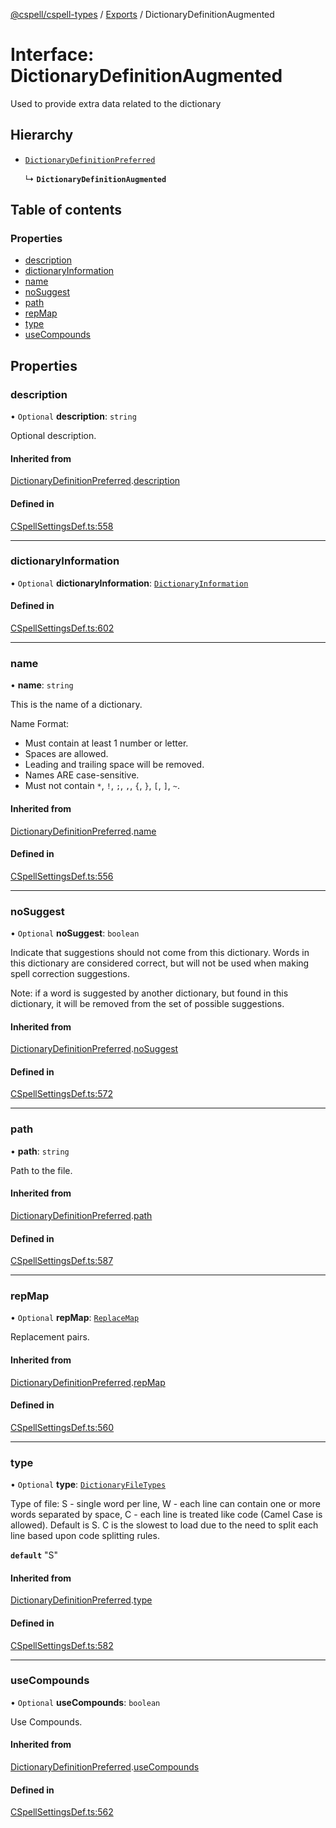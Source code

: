 [@cspell/cspell-types](../README.md) / [Exports](../modules.md) / DictionaryDefinitionAugmented

# Interface: DictionaryDefinitionAugmented

Used to provide extra data related to the dictionary

## Hierarchy

- [`DictionaryDefinitionPreferred`](DictionaryDefinitionPreferred.md)

  ↳ **`DictionaryDefinitionAugmented`**

## Table of contents

### Properties

- [description](DictionaryDefinitionAugmented.md#description)
- [dictionaryInformation](DictionaryDefinitionAugmented.md#dictionaryinformation)
- [name](DictionaryDefinitionAugmented.md#name)
- [noSuggest](DictionaryDefinitionAugmented.md#nosuggest)
- [path](DictionaryDefinitionAugmented.md#path)
- [repMap](DictionaryDefinitionAugmented.md#repmap)
- [type](DictionaryDefinitionAugmented.md#type)
- [useCompounds](DictionaryDefinitionAugmented.md#usecompounds)

## Properties

### description

• `Optional` **description**: `string`

Optional description.

#### Inherited from

[DictionaryDefinitionPreferred](DictionaryDefinitionPreferred.md).[description](DictionaryDefinitionPreferred.md#description)

#### Defined in

[CSpellSettingsDef.ts:558](https://github.com/streetsidesoftware/cspell/blob/8074600/packages/cspell-types/src/CSpellSettingsDef.ts#L558)

___

### dictionaryInformation

• `Optional` **dictionaryInformation**: [`DictionaryInformation`](DictionaryInformation.md)

#### Defined in

[CSpellSettingsDef.ts:602](https://github.com/streetsidesoftware/cspell/blob/8074600/packages/cspell-types/src/CSpellSettingsDef.ts#L602)

___

### name

• **name**: `string`

This is the name of a dictionary.

Name Format:
- Must contain at least 1 number or letter.
- Spaces are allowed.
- Leading and trailing space will be removed.
- Names ARE case-sensitive.
- Must not contain `*`, `!`, `;`, `,`, `{`, `}`, `[`, `]`, `~`.

#### Inherited from

[DictionaryDefinitionPreferred](DictionaryDefinitionPreferred.md).[name](DictionaryDefinitionPreferred.md#name)

#### Defined in

[CSpellSettingsDef.ts:556](https://github.com/streetsidesoftware/cspell/blob/8074600/packages/cspell-types/src/CSpellSettingsDef.ts#L556)

___

### noSuggest

• `Optional` **noSuggest**: `boolean`

Indicate that suggestions should not come from this dictionary.
Words in this dictionary are considered correct, but will not be
used when making spell correction suggestions.

Note: if a word is suggested by another dictionary, but found in
this dictionary, it will be removed from the set of
possible suggestions.

#### Inherited from

[DictionaryDefinitionPreferred](DictionaryDefinitionPreferred.md).[noSuggest](DictionaryDefinitionPreferred.md#nosuggest)

#### Defined in

[CSpellSettingsDef.ts:572](https://github.com/streetsidesoftware/cspell/blob/8074600/packages/cspell-types/src/CSpellSettingsDef.ts#L572)

___

### path

• **path**: `string`

Path to the file.

#### Inherited from

[DictionaryDefinitionPreferred](DictionaryDefinitionPreferred.md).[path](DictionaryDefinitionPreferred.md#path)

#### Defined in

[CSpellSettingsDef.ts:587](https://github.com/streetsidesoftware/cspell/blob/8074600/packages/cspell-types/src/CSpellSettingsDef.ts#L587)

___

### repMap

• `Optional` **repMap**: [`ReplaceMap`](../modules.md#replacemap)

Replacement pairs.

#### Inherited from

[DictionaryDefinitionPreferred](DictionaryDefinitionPreferred.md).[repMap](DictionaryDefinitionPreferred.md#repmap)

#### Defined in

[CSpellSettingsDef.ts:560](https://github.com/streetsidesoftware/cspell/blob/8074600/packages/cspell-types/src/CSpellSettingsDef.ts#L560)

___

### type

• `Optional` **type**: [`DictionaryFileTypes`](../modules.md#dictionaryfiletypes)

Type of file:
S - single word per line,
W - each line can contain one or more words separated by space,
C - each line is treated like code (Camel Case is allowed).
Default is S.
C is the slowest to load due to the need to split each line based upon code splitting rules.

**`default`** "S"

#### Inherited from

[DictionaryDefinitionPreferred](DictionaryDefinitionPreferred.md).[type](DictionaryDefinitionPreferred.md#type)

#### Defined in

[CSpellSettingsDef.ts:582](https://github.com/streetsidesoftware/cspell/blob/8074600/packages/cspell-types/src/CSpellSettingsDef.ts#L582)

___

### useCompounds

• `Optional` **useCompounds**: `boolean`

Use Compounds.

#### Inherited from

[DictionaryDefinitionPreferred](DictionaryDefinitionPreferred.md).[useCompounds](DictionaryDefinitionPreferred.md#usecompounds)

#### Defined in

[CSpellSettingsDef.ts:562](https://github.com/streetsidesoftware/cspell/blob/8074600/packages/cspell-types/src/CSpellSettingsDef.ts#L562)
